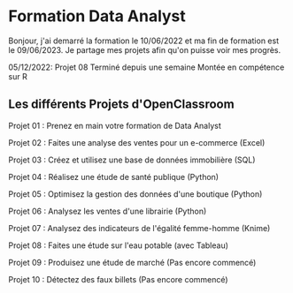 # Formation Data Analyst

Bonjour, j'ai demarré la formation le 10/06/2022 et ma fin de formation est le 09/06/2023.
Je partage mes projets afin qu'on puisse voir mes progrès.

05/12/2022: Projet 08 Terminé depuis une semaine
            Montée en compétence sur R


## Les différents Projets d'OpenClassroom

Projet 01 : Prenez en main votre formation de Data Analyst

Projet 02 : Faites une analyse des ventes pour un e-commerce (Excel)

Projet 03 : Créez et utilisez une base de données immobilière (SQL)

Projet 04 : Réalisez une étude de santé publique (Python)

Projet 05 : Optimisez la gestion des données d'une boutique (Python)

Projet 06 : Analysez les ventes d'une librairie (Python)

Projet 07 : Analysez des indicateurs de l'égalité femme-homme (Knime)

Projet 08 : Faites une étude sur l'eau potable (avec Tableau)

Projet 09 : Produisez une étude de marché (Pas encore commencé)

Projet 10 : Détectez des faux billets (Pas encore commencé)
